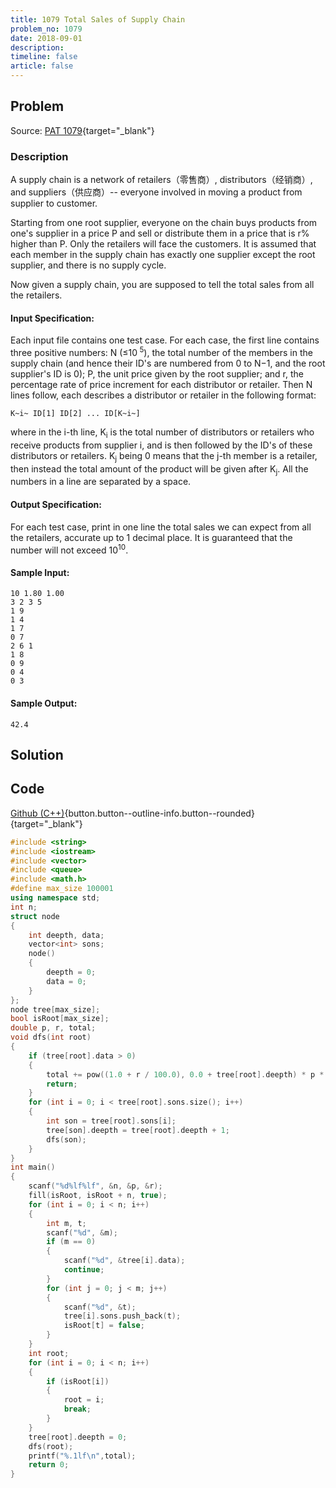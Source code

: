 ```yaml
---
title: 1079 Total Sales of Supply Chain
problem_no: 1079
date: 2018-09-01
description: 
timeline: false
article: false
---
```


<!--more-->

## Problem

Source: [PAT 1079](){target="_blank"}

### Description

A supply chain is a network of retailers（零售商）, distributors（经销商）, and suppliers（供应商）-- everyone involved in moving a
product from supplier to customer.

Starting from one root supplier, everyone on the chain buys products from one's supplier in a price P and sell or
distribute them in a price that is r% higher than P. Only the retailers will face the customers. It is assumed that each
member in the supply chain has exactly one supplier except the root supplier, and there is no supply cycle.

Now given a supply chain, you are supposed to tell the total sales from all the retailers.

#### Input Specification:

Each input file contains one test case. For each case, the first line contains three positive numbers: N (≤10<sup>
5</sup>), the total number of the members in the supply chain (and hence their ID's are numbered from 0 to N−1, and the
root supplier's ID is 0); P, the unit price given by the root supplier; and r, the percentage rate of price increment
for each distributor or retailer. Then N lines follow, each describes a distributor or retailer in the following format:

`K~i~ ID[1] ID[2] ... ID[K~i~]`

where in the i-th line, K<sub>i</sub>  is the total number of distributors or retailers who receive products from
supplier i, and is then followed by the ID's of these distributors or retailers. K<sub>j</sub> being 0 means that the
j-th member is a retailer, then instead the total amount of the product will be given after K<sub>j</sub>. All the
numbers in a line are separated by a space.

#### Output Specification:

For each test case, print in one line the total sales we can expect from all the retailers, accurate up to 1 decimal
place. It is guaranteed that the number will not exceed 10<sup>10</sup>.

#### Sample Input:

```text
10 1.80 1.00
3 2 3 5
1 9
1 4
1 7
0 7
2 6 1
1 8
0 9
0 4
0 3
```

#### Sample Output:

```text
42.4
```

## Solution

## Code

[Github (C++)](https://github.com/Alomerry/algorithm/blob/master/pat/a/){button.button--outline-info.button--rounded}{target="_blank"}


```cpp
#include <string>
#include <iostream>
#include <vector>
#include <queue>
#include <math.h>
#define max_size 100001
using namespace std;
int n;
struct node
{
    int deepth, data;
    vector<int> sons;
    node()
    {
        deepth = 0;
        data = 0;
    }
};
node tree[max_size];
bool isRoot[max_size];
double p, r, total;
void dfs(int root)
{
    if (tree[root].data > 0)
    {
        total += pow((1.0 + r / 100.0), 0.0 + tree[root].deepth) * p * tree[root].data;
        return;
    }
    for (int i = 0; i < tree[root].sons.size(); i++)
    {
        int son = tree[root].sons[i];
        tree[son].deepth = tree[root].deepth + 1;
        dfs(son);
    }
}
int main()
{
    scanf("%d%lf%lf", &n, &p, &r);
    fill(isRoot, isRoot + n, true);
    for (int i = 0; i < n; i++)
    {
        int m, t;
        scanf("%d", &m);
        if (m == 0)
        {
            scanf("%d", &tree[i].data);
            continue;
        }
        for (int j = 0; j < m; j++)
        {
            scanf("%d", &t);
            tree[i].sons.push_back(t);
            isRoot[t] = false;
        }
    }
    int root;
    for (int i = 0; i < n; i++)
    {
        if (isRoot[i])
        {
            root = i;
            break;
        }
    }
    tree[root].deepth = 0;
    dfs(root);
    printf("%.1lf\n",total);
    return 0;
}
```
